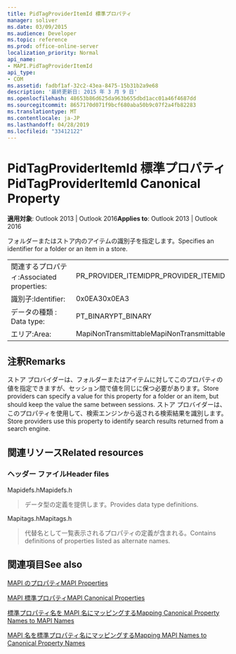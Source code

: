 ```yaml
---
title: PidTagProviderItemId 標準プロパティ
manager: soliver
ms.date: 03/09/2015
ms.audience: Developer
ms.topic: reference
ms.prod: office-online-server
localization_priority: Normal
api_name:
- MAPI.PidTagProviderItemId
api_type:
- COM
ms.assetid: fadbf1af-32c2-43ea-8475-15b31b2a9e68
description: '最終更新日: 2015 年 3 月 9 日'
ms.openlocfilehash: 48653b86d625da963b655dbd1acc01a46f4687dd
ms.sourcegitcommit: 8657170d071f9bcf680aba50b9c07f2a4fb82283
ms.translationtype: MT
ms.contentlocale: ja-JP
ms.lasthandoff: 04/28/2019
ms.locfileid: "33412122"
---
```

# <a name="pidtagprovideritemid-canonical-property"></a><span data-ttu-id="ff6da-103">PidTagProviderItemId 標準プロパティ</span><span class="sxs-lookup"><span data-stu-id="ff6da-103">PidTagProviderItemId Canonical Property</span></span>

  
  
<span data-ttu-id="ff6da-104">**適用対象**: Outlook 2013 | Outlook 2016</span><span class="sxs-lookup"><span data-stu-id="ff6da-104">**Applies to**: Outlook 2013 | Outlook 2016</span></span> 
  
<span data-ttu-id="ff6da-105">フォルダーまたはストア内のアイテムの識別子を指定します。</span><span class="sxs-lookup"><span data-stu-id="ff6da-105">Specifies an identifier for a folder or an item in a store.</span></span>
  
|||
|:-----|:-----|
|<span data-ttu-id="ff6da-106">関連するプロパティ:</span><span class="sxs-lookup"><span data-stu-id="ff6da-106">Associated properties:</span></span>  <br/> |<span data-ttu-id="ff6da-107">PR_PROVIDER_ITEMID</span><span class="sxs-lookup"><span data-stu-id="ff6da-107">PR_PROVIDER_ITEMID</span></span>  <br/> |
|<span data-ttu-id="ff6da-108">識別子:</span><span class="sxs-lookup"><span data-stu-id="ff6da-108">Identifier:</span></span>  <br/> |<span data-ttu-id="ff6da-109">0x0EA3</span><span class="sxs-lookup"><span data-stu-id="ff6da-109">0x0EA3</span></span>  <br/> |
|<span data-ttu-id="ff6da-110">データの種類 : </span><span class="sxs-lookup"><span data-stu-id="ff6da-110">Data type:</span></span>  <br/> |<span data-ttu-id="ff6da-111">PT_BINARY</span><span class="sxs-lookup"><span data-stu-id="ff6da-111">PT_BINARY</span></span>  <br/> |
|<span data-ttu-id="ff6da-112">エリア:</span><span class="sxs-lookup"><span data-stu-id="ff6da-112">Area:</span></span>  <br/> |<span data-ttu-id="ff6da-113">MapiNonTransmittable</span><span class="sxs-lookup"><span data-stu-id="ff6da-113">MapiNonTransmittable</span></span>  <br/> |
   
## <a name="remarks"></a><span data-ttu-id="ff6da-114">注釈</span><span class="sxs-lookup"><span data-stu-id="ff6da-114">Remarks</span></span>

<span data-ttu-id="ff6da-115">ストア プロバイダーは、フォルダーまたはアイテムに対してこのプロパティの値を指定できますが、セッション間で値を同じに保つ必要があります。</span><span class="sxs-lookup"><span data-stu-id="ff6da-115">Store providers can specify a value for this property for a folder or an item, but should keep the value the same between sessions.</span></span> <span data-ttu-id="ff6da-116">ストア プロバイダーは、このプロパティを使用して、検索エンジンから返される検索結果を識別します。</span><span class="sxs-lookup"><span data-stu-id="ff6da-116">Store providers use this property to identify search results returned from a search engine.</span></span>
  
## <a name="related-resources"></a><span data-ttu-id="ff6da-117">関連リソース</span><span class="sxs-lookup"><span data-stu-id="ff6da-117">Related resources</span></span>

### <a name="header-files"></a><span data-ttu-id="ff6da-118">ヘッダー ファイル</span><span class="sxs-lookup"><span data-stu-id="ff6da-118">Header files</span></span>

<span data-ttu-id="ff6da-119">Mapidefs.h</span><span class="sxs-lookup"><span data-stu-id="ff6da-119">Mapidefs.h</span></span>
  
> <span data-ttu-id="ff6da-120">データ型の定義を提供します。</span><span class="sxs-lookup"><span data-stu-id="ff6da-120">Provides data type definitions.</span></span>
    
<span data-ttu-id="ff6da-121">Mapitags.h</span><span class="sxs-lookup"><span data-stu-id="ff6da-121">Mapitags.h</span></span>
  
> <span data-ttu-id="ff6da-122">代替名として一覧表示されるプロパティの定義が含まれる。</span><span class="sxs-lookup"><span data-stu-id="ff6da-122">Contains definitions of properties listed as alternate names.</span></span>
    
## <a name="see-also"></a><span data-ttu-id="ff6da-123">関連項目</span><span class="sxs-lookup"><span data-stu-id="ff6da-123">See also</span></span>



[<span data-ttu-id="ff6da-124">MAPI のプロパティ</span><span class="sxs-lookup"><span data-stu-id="ff6da-124">MAPI Properties</span></span>](mapi-properties.md)
  
[<span data-ttu-id="ff6da-125">MAPI 標準プロパティ</span><span class="sxs-lookup"><span data-stu-id="ff6da-125">MAPI Canonical Properties</span></span>](mapi-canonical-properties.md)
  
[<span data-ttu-id="ff6da-126">標準プロパティ名を MAPI 名にマッピングする</span><span class="sxs-lookup"><span data-stu-id="ff6da-126">Mapping Canonical Property Names to MAPI Names</span></span>](mapping-canonical-property-names-to-mapi-names.md)
  
[<span data-ttu-id="ff6da-127">MAPI 名を標準プロパティ名にマッピングする</span><span class="sxs-lookup"><span data-stu-id="ff6da-127">Mapping MAPI Names to Canonical Property Names</span></span>](mapping-mapi-names-to-canonical-property-names.md)

